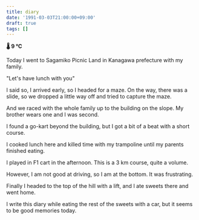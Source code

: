 ```yaml
---
title: diary
date: '1991-03-03T21:00:00+09:00'
draft: true
tags: []
---
```


**🌡 9 ℃**

Today I went to Sagamiko Picnic Land in Kanagawa prefecture with my family.

"Let's have lunch with you"

I said so, I arrived early, so I headed for a maze. On the way, there was a slide, so we dropped a little way off and tried to capture the maze.

And we raced with the whole family up to the building on the slope. My brother wears one and I was second.

I found a go-kart beyond the building, but I got a bit of a beat with a short course.

I cooked lunch here and killed time with my trampoline until my parents finished eating.

I played in F1 cart in the afternoon. This is a 3 km course, quite a volume.

However, I am not good at driving, so I am at the bottom. It was frustrating.

Finally I headed to the top of the hill with a lift, and I ate sweets there and went home.

I write this diary while eating the rest of the sweets with a car, but it seems to be good memories today.
